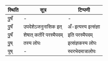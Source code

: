 | स्थिति | सूत्र | टिप्पणी |
| ----- | ------- | ------ |
| पु॒षँ | - | - |
| पु॒षँ | उपदेशेऽजनुनासिक इत् | अँ-इत्यस्य इत्संज्ञा |
| पु॒षँ | शेषात् कर्तरि परस्मैपदम् | इति परस्मैपदम् |
| पु॒ष् | तस्य लोपः | इत्संज्ञकस्य लोपः |
| पुष् | - | स्वरभेदमात्रालोपः |
